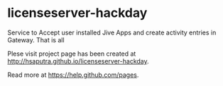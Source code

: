 licenseserver-hackday
=====================

Service to Accept user installed Jive Apps and create activity entries in Gateway. That is all

Plese visit project page has been created at http://hsaputra.github.io/licenseserver-hackday.

Read more at https://help.github.com/pages.
